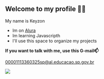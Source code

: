 ## Welcome to my profile  🙋‍♂️

My name is Keyzon

- Im on [Alura](https://www.alura.com.br)
- Im learning Javascripth 
- I'll use this space to organize my projects

**If you want to talk with me, use this G-mail📫**

00001113360325sp@al.educacao.sp.gov.br

![](https://media1.tenor.com/m/klnM7tH4y6UAAAAd/ken-kaneki-tokyo-ghoul.gif)

